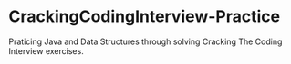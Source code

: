 # CrackingCodingInterview-Practice
Praticing Java and Data Structures through solving Cracking The Coding Interview exercises.
